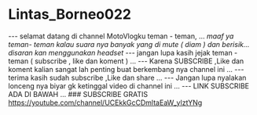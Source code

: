 # Lintas_Borneo022
--- selamat datang di channel MotoVlogku teman - teman, ...   *maaf ya teman- teman kalau suara nya banyak yang di mute ( diam ) dan berisik... disaran kan menggunakan headset*  --- jangan lupa kasih jejak teman - teman ( subscribe , like dan koment ) ...   --- Karena SUBSCRIBE ,Like dan koment kalian sangat lah penting buat berkembang nya channel ini ...  --- terima kasih sudah subscribe ,Like dan share ...   --- Jangan lupa nyalakan lonceng nya biyar gk ketinggal video di channel ini  ...  --- LINK SUBSCRIBE ADA DI BAWAH ...   ### SUBSCRIBE GRATIS   https://youtube.com/channel/UCEkkGcCDmltaEaW_ylztYNg
